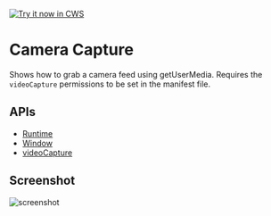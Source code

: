 <a target="_blank" href="https://chrome.google.com/webstore/detail/ilefapmpngkdnnllcnlcjffipbolhklf">![Try it now in CWS](https://raw.github.com/GoogleChrome/chrome-app-samples/master/tryitnowbutton.png "Click here to install this sample from the Chrome Web Store")</a>


# Camera Capture

Shows how to grab a camera feed using getUserMedia. Requires
the `videoCapture` permissions to be set in the manifest file.

## APIs

* [Runtime](http://developer.chrome.com/apps/app.runtime.html)
* [Window](http://developer.chrome.com/apps/app.window.html)
* [videoCapture](https://developer.chrome.com/apps/declare_permissions)

     
## Screenshot
![screenshot](/samples/camera-capture/assets/screenshot_1280_800.png)

